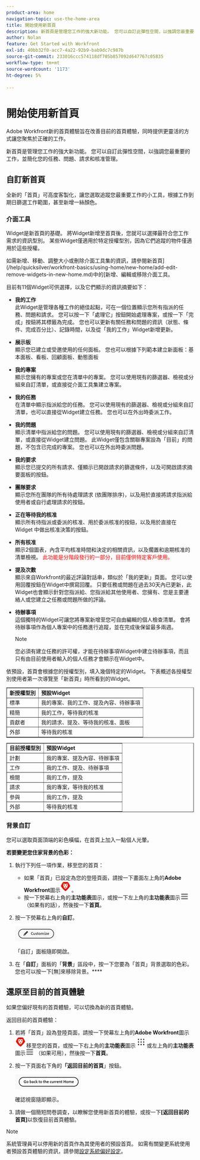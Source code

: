 ```yaml
---
product-area: home
navigation-topic: use-the-home-area
title: 開始使用新首頁
description: 新首頁是管理您工作的強大新功能。 您可以自訂此彈性空間，以強調您最重要的工作，並簡化您的任務、問題、請求和核准管理。
author: Nolan
feature: Get Started with Workfront
exl-id: 40bb32f0-acc7-4a22-92b9-bab9dc7c987b
source-git-commit: 233016ccc574118df705b857092d647767c05835
workflow-type: tm+mt
source-wordcount: '1173'
ht-degree: 5%

---
```


# 開始使用新首頁



<!--Audited: 12/2023-->

Adobe Workfront新的首頁體驗旨在改善目前的首頁體驗，同時提供更靈活的方式讓您聚焦於正確的工作。

新首頁是管理您工作的強大新功能。 您可以自訂此彈性空間，以強調您最重要的工作，並簡化您的任務、問題、請求和核准管理。

## 自訂新首頁

全新的「首頁」可高度客製化，讓您選取追蹤您最重要工作的小工具，根據工作到期日篩選工作範圍，甚至新增一絲顏色。

### 介面工具

Widget是新首頁的基礎。 將Widget新增至首頁後，您就可以選擇最符合您工作需求的資訊型別。 某些Widget僅適用於特定授權型別，因為它們追蹤的物件僅適用於這些授權。

如需新增、移動、調整大小或刪除介面工具集的資訊，請參閱新首頁](/help/quicksilver/workfront-basics/using-home/new-home/add-edit-remove-widgets-in-new-home.md)中的[新增、編輯或移除介面工具。

目前有11個Widget可供選擇，以及它們顯示的資訊摘要如下：

* **我的工作**\
    此Widget是管理各種工作的絕佳起點，可在一個位置顯示您所有指派的任務、問題和請求。 您可以按一下「處理它」按鈕開始處理專案，或按一下「完成」按鈕將其標籤為完成。 您也可以更新有關任務和問題的資訊（狀態、條件、完成百分比）、記錄時間，以及從「我的工作」Widget新增更新。

* **展示板**\
    顯示您已建立或受邀使用的任何面板。 您也可以根據下列範本建立新面板：基本面板、看板、回顧面板、動態面板

* **我的專案**\
    顯示您擁有的專案或您在清單中的專案。 您可以使用現有的篩選器、檢視或分組來自訂清單，或直接從介面工具集建立專案。

* **我的任務**\
    在清單中顯示指派給您的任務。 您可以使用現有的篩選器、檢視或分組來自訂清單，也可以直接從Widget建立任務。 您也可以在外出時委派工作。

* **我的問題**\
    顯示清單中指派給您的問題。 您可以使用現有的篩選器、檢視或分組來自訂清單，或直接從Widget建立問題。 此Widget僅包含關聯專案設為「目前」的問題，不包含已完成的專案。 您也可以在外出時委派問題。

* **我的要求**\
    顯示您已提交的所有請求、僅顯示已開啟請求的篩選條件，以及可開啟請求摘要面板的按鈕。

* **團隊要求**\
    顯示您所在團隊的所有待處理請求 (依團隊排序)，以及用於直接將請求指派給使用者或自行處理請求的按鈕。

* **正在等待我的核准**\
    顯示所有待指派或委派的核准、用於委派核准的按鈕，以及用於直接在 Widget 中做出核准決策的按鈕。

* **所有核准**\
        顯示2個圖表，內含平均核准時間和決定的相關資訊，以及擱置和逾期核准的清單檢視。 <span style="color: #ff0000;">此功能是分階段發行的一部分，目前僅供特定客戶使用。</span>

* **提及次數**\
    顯示來自Workfront的最近評論對話串，類似於「我的更新」頁面。 您可以使用回覆按鈕在Widget中撰寫回覆。 只要任務或問題在過去30天內已更新，此Widget也會顯示針對您指派給、您指派給其他使用者、您擁有、您是主要連絡人或您建立之任務或問題所做的評論。

* **待辦事項**\
    這個獨特的Widget可讓您將專案新增至您可自由編輯的個人檢查清單。 會將待辦事項作為個人專案中的任務進行追蹤，並在完成後保留最多兩週。

  >[!NOTE]
  >
  >您必須有建立任務的許可權，才能在待辦事項Widget中建立待辦事項，而且只有由目前使用者輸入的個人任務才會顯示在Widget中。

依預設，首頁會根據您的授權型別，填入幾個特定的Widget。 下表概述各授權型別使用者第一次導覽至「新首頁」時所看到的Widget。

<table border="1" class="inlineTable">
    <tr>
        <td><b>新授權型別</b></td>
        <td><b>預設Widget</b></td>
    </tr>
    <tr>
        <td>標準</td>
        <td>我的專案、我的工作、提及內容、待辦事項</td>
    </tr>
    <tr>
        <td>精簡</td>
        <td>我的工作，等待我的核准</td>
    </tr>
    <tr>
        <td>貢獻者</td>
        <td>我的請求、提及、等待我的核准、面板</td>
    </tr>
    <tr>
        <td>外部</td>
        <td>等待我的核准</td>
    </tr>
</table>

<table border="1" class="inlineTable">
    <tr>
        <td><b>目前授權型別</b></td>
        <td><b>預設Widget</b></td>
    </tr>
    <tr>
        <td>計劃</td>
        <td>我的專案、提及內容、待辦事項</td>
    </tr>
    <tr>
        <td>工作</td>
        <td>我的工作、提及、待辦事項</td>
    </tr>
    <tr>
        <td>檢閱</td>
        <td>我的工作，提及</td>
    </tr>
    <tr>
        <td>請求</td>
        <td>我的專案，等待我的核准</td>
    </tr>
    <tr>
        <td>參與</td>
        <td>我的工作，提及</td>
    </tr>
    <tr>
        <td>外部</td>
        <td>等待我的核准</td>
    </tr>
</table>

### 背景自訂

您可以選取頁面頂端的彩色橫幅，在首頁上加入一點個人光暈。

**若要變更您住家背景的色彩：**

1. 執行下列任一項作業，移至您的首頁：

   * 如果「首頁」已設定為您的登陸頁面，請按一下畫面左上角的&#x200B;**Adobe Workfront**&#x200B;圖示![Adobe Workfront圖示](../new-home/assets/home-icon-30x29.png)。
   * 按一下熒幕右上角的&#x200B;**主功能表**&#x200B;圖示，或按一下左上角的&#x200B;**主功能表**&#x200B;圖示![主功能表圖示](../new-home/assets/main-menu-icon-left-nav.png) （如果有的話），然後按一下&#x200B;**首頁**。

1. 按一下熒幕右上角的&#x200B;**自訂**。

   ![自訂按鈕](../new-home/assets/customize-button.png)

   「自訂」面板隨即開啟。

1. 在「**自訂**」面板的「**背景**」區段中，按一下您要為「首頁」背景選取的色彩。 您也可以按一下[無]來移除背景。****

## 還原至目前的首頁體驗

如果您偏好現有的首頁體驗，可以切換為新的首頁體驗。

返回目前的首頁體驗：

1. 若將「首頁」設為登陸頁面，請按一下熒幕左上角的&#x200B;**Adobe Workfront**&#x200B;圖示![Adobe Workfront圖示](../new-home/assets/home-icon-30x29.png)移至您的首頁，或按一下右上角的&#x200B;**主功能表**&#x200B;圖示![](assets/dots-main-menu.png)或左上角的&#x200B;**主功能表**&#x200B;圖示![主功能表圖示](../new-home/assets/main-menu-icon-left-nav.png) （如果可用），然後按一下&#x200B;**首頁**。

1. 按一下頁面右下角的&#x200B;**「返回目前的首頁**」按鈕。

   ![返回目前的[首頁]按鈕](../new-home/assets/go-back-to-current-home-button.png)

   確認視窗隨即顯示。

1. 請做一個簡短問卷調查，以瞭解您使用新首頁的體驗，或按一下&#x200B;**[返回目前的首頁]**&#x200B;以恢復目前首頁體驗。

>[!NOTE]
>
> 系統管理員可以停用新的首頁作為其使用者的預設首頁。 如需有關變更系統使用者預設首頁體驗的資訊，請參閱[設定系統偏好設定](/help/quicksilver/administration-and-setup/manage-workfront/security/configure-security-preferences.md)。
